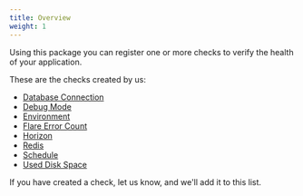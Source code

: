 ```yaml
---
title: Overview
weight: 1
---
```


Using this package you can register one or more checks to verify the health of your application.

These are the checks created by us:

- [Database Connection](db-connection)
- [Debug Mode](debug-mode)
- [Environment](environment)
- [Flare Error Count](flare-error-count)
- [Horizon](horizon)
- [Redis](redis)
- [Schedule](schedule)
- [Used Disk Space](used-disk-space)

If you have created a check, let us know, and we'll add it to this list.
